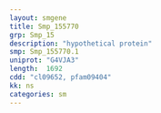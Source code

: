 ```yaml
---
layout: smgene
title: Smp_155770
grp: Smp_15
description: "hypothetical protein"
smp: Smp_155770.1
uniprot: "G4VJA3"
length:  1692
cdd: "cl09652, pfam09404"
kk: ns
categories: sm
---
```

